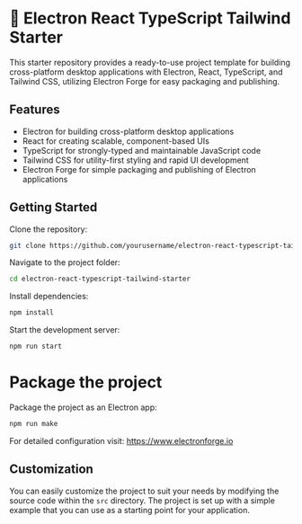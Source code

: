 # 🚀 Electron React TypeScript Tailwind Starter

This starter repository provides a ready-to-use project template for building cross-platform desktop applications with Electron, React, TypeScript, and Tailwind CSS, utilizing Electron Forge for easy packaging and publishing.

## Features
- Electron for building cross-platform desktop applications
- React for creating scalable, component-based UIs
- TypeScript for strongly-typed and maintainable JavaScript code
- Tailwind CSS for utility-first styling and rapid UI development
- Electron Forge for simple packaging and publishing of Electron applications

## Getting Started

Clone the repository:

```bash
git clone https://github.com/yourusername/electron-react-typescript-tailwind-starter.git
```

Navigate to the project folder:
```bash
cd electron-react-typescript-tailwind-starter
```

Install dependencies:
```bash
npm install
```

Start the development server:
```bash
npm run start
```

# Package the project

Package the project as an Electron app:

```bash
npm run make
```

For detailed configuration visit: https://www.electronforge.io

## Customization

You can easily customize the project to suit your needs by modifying the source code within the `src` directory. The project is set up with a simple example that you can use as a starting point for your application.
